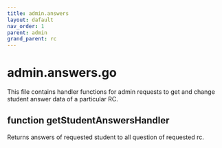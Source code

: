 ```yaml
---
title: admin.answers
layout: dafault
nav_order: 1
parent: admin
grand_parent: rc
---
```

# admin.answers.go

This file contains handler functions for admin requests to get and change student answer data of a particular RC.

## function getStudentAnswersHandler
Returns answers of requested student to all question of requested rc.

